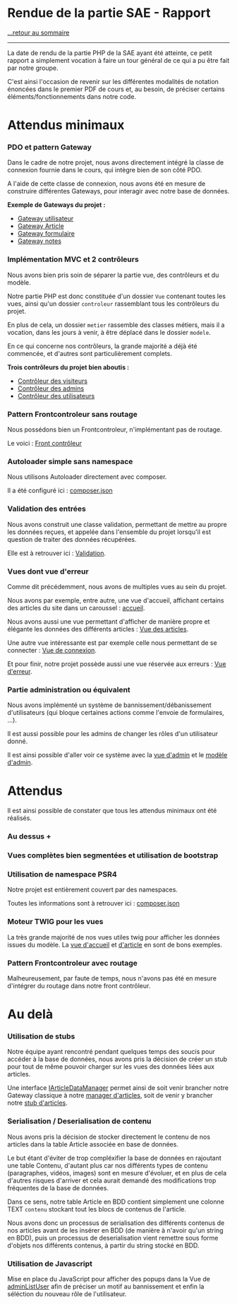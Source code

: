 # Rendue de la partie SAE - Rapport

[...retour au sommaire](../README.md)

---

La date de rendu de la partie PHP de la SAE ayant été atteinte, ce petit rapport a simplement vocation à faire un tour général de ce qui a pu être fait par notre groupe.

C'est ainsi l'occasion de revenir sur les différentes modalités de notation énoncées dans le premier PDF de cours et, au besoin, de préciser certains éléments/fonctionnements dans notre code.

# Attendus minimaux

### PDO et pattern Gateway 

Dans le cadre de notre projet, nous avons directement intégré la classe de connexion fournie dans le cours, qui intègre bien de son côté PDO. 

A l'aide de cette classe de connexion, nous avons été en mesure de construire différentes Gateways, pour interagir avec notre base de données. 

**Exemple de Gateways du projet :**

* [Gateway utilisateur](../PHP/dal/gateways/UtilisateurGateway.php)
* [Gateway Article](../PHP/dal/gateways/ArticleGateway.php)
* [Gateway formulaire](../PHP/dal/gateways/FormulaireGateway.php)
* [Gateway notes](../PHP/dal/gateways/NoteGateway.php)


### Implémentation MVC et 2 contrôleurs

Nous avons bien pris soin de séparer la partie vue, des contrôleurs et du modèle.

Notre partie PHP est donc constituée d'un dossier `Vue` contenant toutes les vues, ainsi qu'un dossier `controleur` rassemblant tous les contrôleurs du projet. 

En plus de cela, un dossier `metier` rassemble des classes métiers, mais il a vocation, dans les jours à venir, à être déplacé dans le dossier `modele`.

En ce qui concerne nos contrôleurs, la grande majorité a déjà été commencée, et d'autres sont particulièrement complets. 

**Trois contrôleurs du projet bien aboutis :**
* [Contrôleur des visiteurs](../PHP/controleur/VisiteurControleur.php)
* [Contrôleur des admins](../PHP/controleur/AdminControleur.php)
* [Contrôleur des utilisateurs](../PHP/controleur/UtilisateurControleur.php)

### Pattern Frontcontroleur sans routage

Nous possédons bien un Frontcontroleur, n'implémentant pas de routage. 

Le voici : [Front contrôleur](../PHP/controleur/FrontControler.php)

### Autoloader simple sans namespace 
Nous utilisons Autoloader directement avec composer. 

Il a été configuré ici : [composer.json](../PHP/composer.json)

### Validation des entrées 

Nous avons construit une classe validation, permettant de mettre au propre les données reçues, et appelée dans l'ensemble du projet lorsqu'il est question de traiter des données récupérées. 

Elle est à retrouver ici : [Validation](../PHP/config/Validation.php). 

### Vues dont vue d'erreur 

Comme dit précédemment, nous avons de multiples vues au sein du projet.

Nous avons par exemple, entre autre, une vue d'accueil, affichant certains des articles du site dans un caroussel : [accueil](../PHP/Vue/accueil.html). 

Nous avons aussi une vue permettant d'afficher de manière propre et élégante les données des différents articles : [Vue des articles](../PHP/Vue/Article.html). 

Une autre vue intéressante est par exemple celle nous permettant de se connecter : [Vue de connexion](../PHP/Vue/connexion.html). 

Et pour finir, notre projet possède aussi une vue réservée aux erreurs : [Vue d'erreur](../PHP/Vue/error.html). 

### Partie administration ou équivalent 

Nous avons implémenté un système de bannissement/débanissement d'utilisateurs (qui bloque certaines actions comme l'envoie de formulaires, ...). 

Il est aussi possible pour les admins de changer les rôles d'un utilisateur donné.

Il est ainsi possible d'aller voir ce système avec la [vue d'admin](../PHP/Vue/adminUserList.html) et le [modèle d'admin](../PHP/modele/ModeleAdmin.php). 

# Attendus

Il est ainsi possible de constater que tous les attendus minimaux ont été réalisés. 

### Au dessus +

### Vues complètes bien segmentées et utilisation de bootstrap


### Utilisation de namespace PSR4 
Notre projet est entièrement couvert par des namespaces. 

Toutes les informations sont à retrouver ici : [composer.json](../PHP/composer.json)

### Moteur TWIG pour les vues 

La très grande majorité de nos vues utiles twig pour afficher les données issues du modèle. La [vue d'accueil](../PHP/Vue/accueil.html) et [d'article](../PHP/Vue/Article.html) en sont de bons exemples. 

### Pattern Frontcontroleur avec routage 

Malheureusement, par faute de temps, nous n'avons pas été en mesure d'intégrer du routage dans notre front contrôleur. 
# Au delà

### Utilisation de stubs

Notre équipe ayant rencontré pendant quelques temps des soucis pour accéder à la base de données, nous avons pris la décision de créer un stub pour tout de même pouvoir charger sur les vues des données liées aux articles. 

Une interface [IArticleDataManager](../PHP/modele/IArticleDataManager.php) permet ainsi de soit venir brancher notre Gateway classique à notre [manager d'articles](../PHP/modele/ArticleManager.php), soit de venir y brancher notre [stub d'articles](../PHP/modele/StubArticles.php). 


### Serialisation / Deserialisation de contenu

Nous avons pris la décision de stocker directement le contenu de nos articles dans la table Article associée en base de données. 

Le but étant d'éviter de trop compléxifier la base de données en rajoutant une table Contenu, d'autant plus car nos différents types de contenu (paragraphes, vidéos, images) sont en mesure d'évoluer, et en plus de cela d'autres risques d'arriver et cela aurait demandé des modifications trop fréquentes de la base de données. 

Dans ce sens, notre table Article en BDD contient simplement une colonne TEXT `contenu` stockant tout les blocs de contenus de l'article. 

Nous avons donc un processus de serialisation des différents contenus de nos articles avant de les insérer en BDD (de manière à n'avoir qu'un string en BDD), puis un processus de deserialisation vient remettre sous forme d'objets nos différents contenus, à partir du string stocké en BDD. 


### Utilisation de Javascript

Mise en place du JavaScript pour afficher des popups dans la Vue de [adminListUser](../PHP/Vue/adminUserList.html) afin de préciser un motif au bannissement et enfin la séléction du nouveau rôle de l'utilisateur.


